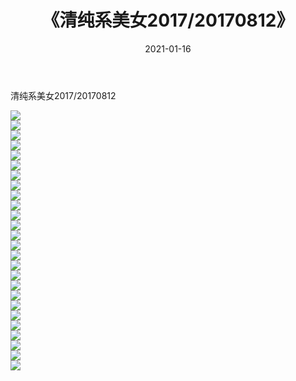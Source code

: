 ﻿---
layout: post
title:  《清纯系美女2017/20170812》
date:   2021-01-16
img: http://img.660000.xyz/Sharelink/清纯系美女/2017/20170812/000.jpg
categories: [美女, 清纯, 唯美]
---

清纯系美女2017/20170812

 ![](http://img.660000.xyz/Sharelink/清纯系美女/2017/20170812/001.jpg) <br>![](http://img.660000.xyz/Sharelink/清纯系美女/2017/20170812/002.jpg) <br>![](http://img.660000.xyz/Sharelink/清纯系美女/2017/20170812/003.jpg) <br>![](http://img.660000.xyz/Sharelink/清纯系美女/2017/20170812/004.jpg) <br>![](http://img.660000.xyz/Sharelink/清纯系美女/2017/20170812/005.jpg) <br>![](http://img.660000.xyz/Sharelink/清纯系美女/2017/20170812/006.jpg) <br>![](http://img.660000.xyz/Sharelink/清纯系美女/2017/20170812/007.jpg) <br>![](http://img.660000.xyz/Sharelink/清纯系美女/2017/20170812/008.jpg) <br>![](http://img.660000.xyz/Sharelink/清纯系美女/2017/20170812/009.jpg) <br>![](http://img.660000.xyz/Sharelink/清纯系美女/2017/20170812/010.jpg) <br>![](http://img.660000.xyz/Sharelink/清纯系美女/2017/20170812/011.jpg) <br>![](http://img.660000.xyz/Sharelink/清纯系美女/2017/20170812/012.jpg) <br>![](http://img.660000.xyz/Sharelink/清纯系美女/2017/20170812/013.jpg) <br>![](http://img.660000.xyz/Sharelink/清纯系美女/2017/20170812/014.jpg) <br>![](http://img.660000.xyz/Sharelink/清纯系美女/2017/20170812/015.jpg) <br>![](http://img.660000.xyz/Sharelink/清纯系美女/2017/20170812/016.jpg) <br>![](http://img.660000.xyz/Sharelink/清纯系美女/2017/20170812/017.jpg) <br>![](http://img.660000.xyz/Sharelink/清纯系美女/2017/20170812/018.jpg) <br>![](http://img.660000.xyz/Sharelink/清纯系美女/2017/20170812/019.jpg) <br>![](http://img.660000.xyz/Sharelink/清纯系美女/2017/20170812/020.jpg) <br>![](http://img.660000.xyz/Sharelink/清纯系美女/2017/20170812/021.jpg) <br>![](http://img.660000.xyz/Sharelink/清纯系美女/2017/20170812/022.jpg) <br>![](http://img.660000.xyz/Sharelink/清纯系美女/2017/20170812/023.jpg) <br>![](http://img.660000.xyz/Sharelink/清纯系美女/2017/20170812/024.jpg) <br>![](http://img.660000.xyz/Sharelink/清纯系美女/2017/20170812/025.jpg) <br>![](http://img.660000.xyz/Sharelink/清纯系美女/2017/20170812/026.jpg) <br>